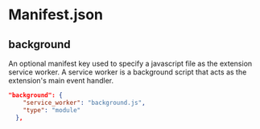 # Manifest.json

## background

An optional manifest key used to specify a javascript file as the extension service worker. A service worker is a background script that acts as the extension's main event handler.

```json
"background": {
    "service_worker": "background.js",
    "type": "module"
  },
```

